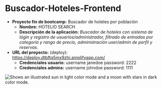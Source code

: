 # Buscador-Hoteles-Frontend
- **Proyecto fin de bootcamp:** Buscador de hoteles por población <br>
  - **Nombre:** HOTELIO SEARCH<br>
  - **Descripción de la aplicación:** *Buscador de hoteles con sistema de lógin y registro de usuarios/administrador, filtrado de entradas por categoría y rango de precio, administración user/admin de perfil y reservas.* <br>
- **URL del proyecto:** (deploy): https://deploy.dtbftq5mx9zhi.amplifyapp.com/<br> 
  - **Credenciales usuario:** username janedoe password: 2222 <br>
  - **Credenciales admins:** username johndoe password: 1111 <br>



<picture>
  <source media="(prefers-color-scheme: dark)" srcset="https://cdn.pixabay.com/photo/2016/01/19/15/48/luggage-1149289__340.jpg">
  <source media="(prefers-color-scheme: light)" srcset="https://user-images.githubusercontent.com/25423296/163456779-a8556205-d0a5-45e2-ac17-42d089e3c3f8.png">
  <img alt="Shows an illustrated sun in light color mode and a moon with stars in dark color mode." src="https://user-images.githubusercontent.com/25423296/163456779-a8556205-d0a5-45e2-ac17-42d089e3c3f8.png">
</picture>


